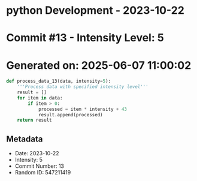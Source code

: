 ﻿# python Development - 2023-10-22
# Commit #13 - Intensity Level: 5
# Generated on: 2025-06-07 11:00:02
```python
def process_data_13(data, intensity=5):
    '''Process data with specified intensity level'''
    result = []
    for item in data:
        if item > 0:
            processed = item * intensity + 43
            result.append(processed)
    return result
```
## Metadata
- Date: 2023-10-22
- Intensity: 5
- Commit Number: 13
- Random ID: 547211419
